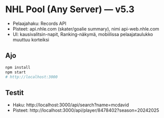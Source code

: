 
# NHL Pool (Any Server) — v5.3

- Pelaajahaku: Records API
- Pisteet: api.nhle.com (skater/goalie summary), nimi api-web.nhle.com
- UI: kausivalitsin-napit, Ranking-näkymä, mobiilissa pelaajataulukko muuttuu korteiksi

## Ajo
```bash
npm install
npm start
# http://localhost:3000
```

## Testit
- Haku: http://localhost:3000/api/search?name=mcdavid
- Pisteet: http://localhost:3000/api/player/8478402?season=20242025
